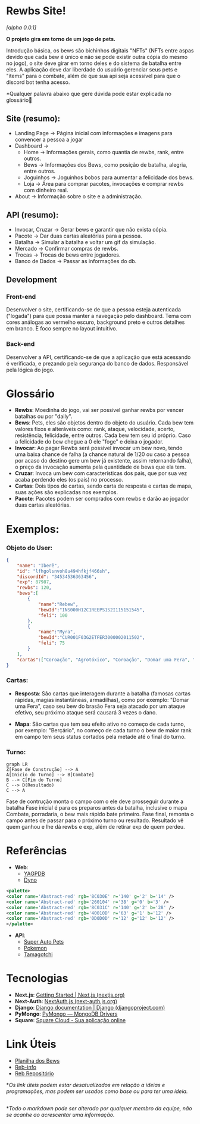 # Rewbs Site! 
*[alpha 0.0.1]*

**O projeto gira em torno de um jogo de pets.**

Introdução básica, os bews são bichinhos digitais "NFTs" (NFTs entre aspas devido que cada bew é único e não se pode existir outra cópia do mesmo no jogo), o site deve girar em torno deles e do sistema de batalha entre eles. A aplicação deve dar liberdade do usuário gerenciar seus pets e "items" para o combate, além de que sua api seja acessível para que o discord bot tenha acesso.

*Qualquer palavra abaixo que gere dúvida pode estar explicada no glossário🙂
## Site (resumo):
- Landing Page -> Página inicial com informações e imagens para convencer a pessoa a jogar
- Dashboard ->
	 - Home -> Informações gerais, como quantia de rewbs, rank, entre outros.
	 - Bews -> Informações dos Bews, como posição de batalha, alegria, entre outros.
	 - Joguinhos -> Joguinhos bobos para aumentar a felicidade dos bews.
	 - Loja -> Área para comprar pacotes, invocações e comprar rewbs com dinheiro real.
- About -> Informação sobre o site e a administração.

## API (resumo):
- Invocar, Cruzar ->  Gerar bews e garantir que não exista cópia.
- Pacote -> Dar duas cartas aleatórias para a pessoa.
- Batalha -> Simular a batalha e voltar um gif da simulação.
- Mercado -> Confirmar compras de rewbs.
- Trocas -> Trocas de bews entre jogadores.
- Banco de Dados -> Passar as informações do db.

## Development

### Front-end
Desenvolver o site, certificando-se de que a pessoa esteja autenticada ("logada") para que possa manter a navegação pelo dashboard. Tema com cores análogas ao vermelho escuro, background preto e outros detalhes em branco. E foco sempre no layout intuitivo.  

### Back-end
Desenvolver a API, certificando-se de que a aplicação que está acessando é verificada, e prezando pela segurança do banco de dados. Responsável pela lógica do jogo.

# Glossário
- **Rewbs**: Moedinha do jogo, vai ser possível ganhar rewbs por vencer batalhas ou por "daily".
- **Bews**: Pets, eles são objetos dentro do objeto do usuário. Cada bew tem valores fixos e alteráveis como: rank, ataque, velocidade, acerto, resistência, felicidade, entre outros. Cada bew tem seu id próprio. Caso a felicidade do bew chegue a 0 ele "foge" e deixa o jogador.
- **Invocar**: Ao pagar Rewbs será possível invocar um bew novo, tendo uma baixa chance de falha (a chance natural de 1/20 ou caso a pessoa por acaso do destino gere um bew já existente, assim retornando falha), o preço da invocação aumenta pela quantidade de bews que ela tem.
- **Cruzar**: Invoca um bew com características dos pais, que por sua vez acaba perdendo eles (os pais) no processo. 
- **Cartas**: Dois tipos de cartas, sendo carta de resposta e cartas de mapa, suas ações são explicadas nos exemplos.
- **Pacote**: Pacotes podem ser comprados com rewbs e darão ao jogador duas cartas aleatórias.

# Exemplos:
### Objeto do User:
```json
{
	"name": "Iberê",
	"id": "lfhgolsnvoh8u494hfkjf466sh",
	"discordId": "34534536363456",
	"exp": 87987,
	"rewbs": 120,
	"bews":[
		{
			"name":"Rebew", 
			"bewId":"INS000H12C1REEPS1S2I115151545", 
			"feli": 100 
		},
		{
			"name":"Myra", 
			"bewId":"CUR001F03G2ETFER3000002011502", 
			"feli": 75
		}
	],
	"cartas":["Coroação", "Agrotóxico", "Coroação", "Domar uma Fera", "Berçário"]
}
```
### Cartas:
- **Resposta**: São cartas que interagem durante a batalha (famosas cartas rápidas, magias instantâneas, armadilhas), como por exemplo: "Domar uma Fera", caso seu bew do brasão Fera seja atacado por um ataque efetivo, seu próximo ataque será causará 3 vezes o dano.

- **Mapa**: São cartas que tem seu efeito ativo no começo de cada turno, por exemplo: "Berçário", no começo de cada turno o bew de maior rank em campo tem seus status cortados pela metade até o final do turno.

### Turno:
```mermaid
graph LR
Z[Fase de Construção] --> A
A[Inicio do Turno] --> B[Combate]
B --> C[Fim do Turno]
C --> D(Resultado)
C --> A
```
Fase de contrução monta o campo com o ele deve prosseguir durante a batalha
Fase inicial é para os preparos antes da batalha, inclusive o mapa
Combate, porradaria, o bew mais rápido bate primeiro.
Fase final, remonta o campo antes de passar para o próximo turno ou resultado.
Resultado vê quem ganhou e lhe dá rewbs e exp, além de retirar exp de quem perdeu.

# Referências
- **Web**:
	- [YAGPDB](https://yagpdb.xyz/)
	- [ Dyno](https://dyno.gg/)
``` xml
<palette>
<color name='Abstract-red' rgb='8C030E' r='140' g='2' b='14' />
<color name='Abstract-red' rgb='260104' r='38' g='0' b='3' />
<color name='Abstract-red' rgb='8C031C' r='140' g='2' b='28' />
<color name='Abstract-red' rgb='40010D' r='63' g='1' b='12' />
<color name='Abstract-red' rgb='0D0D0D' r='12' g='12' b='12' />
</palette>
```

- **API**:
	- [Super Auto Pets](https://teamwood.itch.io/super-auto-pets)
	- [Pokemon](https://pokemon.com)
	- [Tamagotchi](https://pt.wikipedia.org/wiki/Tamagotchi)

# Tecnologias
- **Next.js**: [Getting Started | Next.js (nextjs.org)](https://nextjs.org/docs/getting-started)
- **Next-Auth**: [NextAuth.js (next-auth.js.org)](https://next-auth.js.org/)
- **Django**: [Django documentation | Django (djangoproject.com)](https://docs.djangoproject.com/en/4.1/)
- **PyMongo**: [PyMongo — MongoDB Drivers](https://www.mongodb.com/docs/drivers/pymongo/)
- **Square**: [Square Cloud - Sua aplicação online](https://squarecloud.app/)
# Link Úteis

- [Planilha dos Bews](https://docs.google.com/spreadsheets/d/1JtYD7HOH2AdcL9KxdH-sBE2PINgIFIMStCfiCNTYXjk/edit?usp=sharing)
- [Reb-info](https://discord.gg/ZgTjANdwcS)
- [Reb Repositório](https://github.com/WilckerK/reb)

**Os link úteis podem estar desatualizados em relação a ideias e programações, mas podem ser usados como base ou para ter uma ideia.*
##
**Todo o markdown pode ser alterado por qualquer membro da equipe, não se acanhe ao acrescentar uma informação.*
